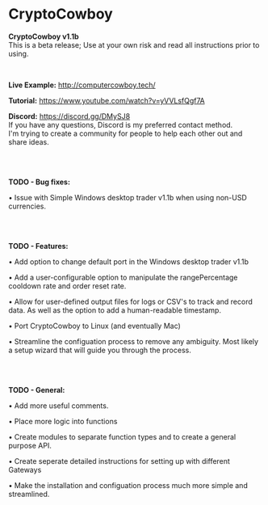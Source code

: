 # CryptoCowboy
<b>CryptoCowboy v1.1b</b>
<br>
This is a beta release; Use at your own risk and read all instructions prior to using.

<br>

<b>Live Example:</b> http://computercowboy.tech/

<b>Tutorial:</b> https://www.youtube.com/watch?v=yVVLsfQgf7A

<b>Discord:</b> https://discord.gg/DMySJ8
<br>
If you have any questions, Discord is my preferred contact method.
<br>
I'm trying to create a community for people to help each other out and share ideas.

<br>
<br>

<b>TODO - Bug fixes:</b>

• Issue with Simple Windows desktop trader v1.1b when using non-USD currencies.

<br>
<br>

<b>TODO - Features:</b>

• Add option to change default port in the Windows desktop trader v1.1b

• Add a user-configurable option to manipulate the rangePercentage cooldown rate and order reset rate.

• Allow for user-defined output files for logs or CSV's to track and record data. As well as the option to add a human-readable timestamp.

• Port CryptoCowboy to Linux (and eventually Mac)

• Streamline the configuation process to remove any ambiguity. Most likely a setup wizard that will guide you through the process.

<br>
<br>

<b>TODO - General:</b>

• Add more useful comments.

• Place more logic into functions

• Create modules to separate function types and to create a general purpose API.

• Create seperate detailed instructions for setting up with different Gateways

• Make the installation and configuation process much more simple and streamlined.

<!--Test-->
